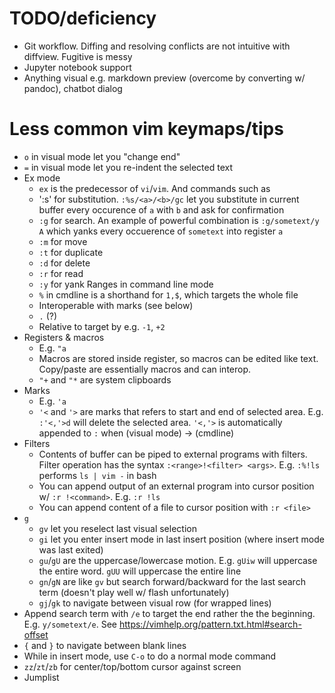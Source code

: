 # TODO/deficiency

- Git workflow. Diffing and resolving conflicts are not intuitive with diffview. Fugitive is messy
- Jupyter notebook support
- Anything visual e.g. markdown preview (overcome by converting w/ pandoc), chatbot dialog

# Less common vim keymaps/tips

- `o` in visual mode let you "change end"
- `=` in visual mode let you re-indent the selected text
- Ex mode
    - `ex` is the predecessor of `vi`/`vim`. And commands such as 
    - ':s' for substitution. `:%s/<a>/<b>/gc` let you substitute in current buffer every occurence of `a` with `b` and ask for confirmation
    - `:g` for search. An example of powerful combination is `:g/sometext/y A` which yanks every occuerence of `sometext` into register `a`
    - `:m` for move
    - `:t` for duplicate
    - `:d` for delete
    - `:r` for read
    - `:y` for yank
Ranges in command line mode
    - `%` in cmdline is a shorthand for `1,$`, which targets the whole file
    - Interoperable with marks (see below)
    - `.` (?)
    - Relative to target by e.g. `-1`, `+2`
- Registers & macros
    - E.g. `"a`
    - Macros are stored inside register, so macros can be edited like text. Copy/paste are essentially macros and can interop.
    - `"+` and `"*` are system clipboards
- Marks
    - E.g. `'a`
    - `'<` and `'>` are marks that refers to start and end of selected area. E.g. `:'<,'>d` will delete the selected area. `'<,'>` is automatically appended to `:` when (visual mode) -> (cmdline)
- Filters
    - Contents of buffer can be piped to external programs with filters. Filter operation has the syntax `:<range>!<filter> <args>`. E.g. `:%!ls` performs `ls | vim -` in bash
    - You can append output of an external program into cursor position w/ `:r !<command>`. E.g. `:r !ls`
    - You can append content of a file to cursor position with `:r <file>`
- `g`
    - `gv` let you reselect last visual selection
    - `gi` let you enter insert mode in last insert position (where insert mode was last exited)
    - `gu`/`gU` are the uppercase/lowercase motion. E.g. `gUiw` will uppercase the entire word. `gUU` will uppercase the entire line
    - `gn`/`gN` are like `gv` but search forward/backward for the last search term (doesn't play well w/ flash unfortunately)
    - `gj`/`gk` to navigate between visual row (for wrapped lines)
- Append search term with `/e` to target the end rather the the beginning. E.g. `y/sometext/e`. See https://vimhelp.org/pattern.txt.html#search-offset
- `{` and `}` to navigate between blank lines
- While in insert mode, use `C-o` to do a normal mode command
- `zz`/`zt`/`zb` for center/top/bottom cursor against screen
- Jumplist
